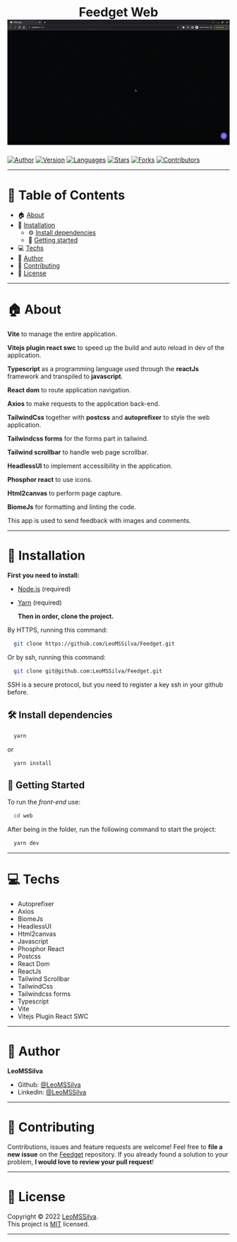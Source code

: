 <h1 align="center">Feedget Web
	<br/>
	<img width=900 heigh=600 alt="Front-end Project Demo" src="./web.gif">
	<br/>
</h1>

[![Author](https://img.shields.io/badge/author-LeoMSSilva-blue?style=flat-square)](https://github.com/LeoMSSilva)
[![Version](https://img.shields.io/badge/version-1.0.0-blue.svg?cacheSeconds=2592000)](https://github.com/LeoMSSilva)
[![Languages](https://img.shields.io/github/languages/count/LeoMSSilva/Feedget?color=blue&style=flat-square)](#)
[![Stars](https://img.shields.io/github/stars/LeoMSSilva/Feedget?color=blue&style=flat-square)](https://github.com/LeoMSSilva/Feedget/stargazers)
[![Forks](https://img.shields.io/github/forks/LeoMSSilva/Feedget?color=blue&style=flat-square)](https://github.com/LeoMSSilva/Feedget/network/members)
[![Contributors](https://img.shields.io/github/contributors/LeoMSSilva/Feedget?color=blue&style=flat-square)](https://github.com/LeoMSSilva/Feedget/graphs/contributors)

---

# :pushpin: Table of Contents

- :house: [About](#house-about)
- :dart: [Installation](#dart-installation)
  - :gear: [Install dependencies](#hammer_and_wrench-install-dependencies)
  - :rocket: [Getting started](#rocket-getting-started)
- :computer: [Techs](#computer-techs)
- :bust_in_silhouette: [Author](#bust_in_silhouette-author)
- :handshake: [Contributing](#handshake-contributing)
- :scroll: [License](#scroll-license)

---

# :house: About

**Vite** to manage the entire application.

**Vitejs plugin react swc** to speed up the build and auto reload in dev of the application.

**Typescript** as a programming language used through the **reactJs** framework and transpiled to **javascript**.

**React dom** to route application navigation.

**Axios** to make requests to the application back-end.

**TailwindCss** together with **postcss** and **autoprefixer** to style the web application.

**Tailwindcss forms** for the forms part in tailwind.

**Tailwind scrollbar** to handle web page scrollbar.

**HeadlessUI** to implement accessibility in the application.

**Phosphor react** to use icons.

**Html2canvas** to perform page capture.

**BiomeJs** for formatting and linting the code.

This app is used to send feedback with images and comments.

---

# :dart: Installation

**First you need to install:**

- [Node.js](https://pt-br.nodejs.org/) (required)
- [Yarn](https://yarnpkg.com/) (required)

  **Then in order, clone the project.**

By HTTPS, running this command:

```bash
  git clone https://github.com/LeoMSSilva/Feedget.git
```

Or by ssh, running this command:

```bash
  git clone git@github.com:LeoMSSilva/Feedget.git
```

SSH is a secure protocol, but you need to register a key ssh in your github before.

## :hammer_and_wrench: Install dependencies

```bash
  yarn
```

or

```bash
  yarn install
```

## :rocket: Getting Started

To run the *front-end* use:

```bash
  cd web
```

After being in the folder, run the following command to start the project:

```bash
  yarn dev
```

---

# :computer: Techs

- Autoprefixer
- Axios
- BiomeJs
- HeadlessUI
- Html2canvas
- Javascript
- Phosphor React
- Postcss
- React Dom
- ReactJs
- Tailwind Scrollbar
- TailwindCss
- Tailwindcss forms
- Typescript
- Vite
- Vitejs Plugin React SWC

---

# :bust_in_silhouette: Author

**LeoMSSilva**

- Github: [@LeoMSSilva](https://github.com/LeoMSSilva)
- LinkedIn: [@LeoMSSilva](https://linkedin.com/in/LeoMSSilva)

---

# :handshake: Contributing

Contributions, issues and feature requests are welcome! Feel free to **file a new issue** on the [Feedget](https://github.com/LeoMSSilva/Feedget/issues) repository. If you already found a solution to your problem, **I would love to review your pull request**!

---

# :scroll: License

Copyright :copyright: 2022 [LeoMSSilva](https://github.com/LeoMSSilva).
<br/>
This project is [MIT](https://github.com/LeoMSSilva/Feedget/blob/main/LICENSE) licensed.

---
